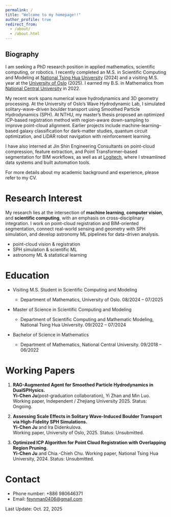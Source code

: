 ```yaml
---
permalink: /
title: "Welcome to my homepage!!"
author_profile: true
redirect_from: 
  - /about/
  - /about.html
---
```

## Biography

I am seeking a PhD research position in applied mathematics, scientific computing, or robotics. I recently completed an M.S. in Scientific Computing and Modeling at  [National Tsing Hua University](https://www.nthu.edu.tw/)
 (2024) and a visiting M.S. year at the [University of Oslo](https://www.uio.no/)
 (2025). I earned my B.S. in Mathematics from [National Central University](https://www.ncu.edu.tw/tw/index.php)
 in 2022.

My recent work spans numerical wave hydrodynamics and 3D geometry processing. At the University of Oslo’s Wave Hydrodynamic Lab, I simulated solitary-wave–driven boulder transport using Smoothed Particle Hydrodynamics (SPH). At NTHU, my master’s thesis proposed an optimized ICP-based registration method with region-aware down-sampling to improve point-cloud alignment. Earlier projects include machine-learning–based galaxy classification for dark-matter studies, quantum circuit optimization, and LiDAR robot navigation with reinforcement learning.

I have also interned at Jin Shin Engineering Consultants on point-cloud compression, feature extraction, and Point Transformer–based segmentation for BIM workflows, as well as at [Logitech](https://www.logitech.com/en-us/software/options.html), where I streamlined data systems and built automation tools.

For more details about my academic background and experience, please refer to my CV.


# Research Interest
My research lies at the intersection of **machine learning**, **computer vision**, and **scientific computing**, with an emphasis on cross-disciplinary integration. I work on point-cloud registration and BIM-oriented segmentation, connect real-world sensing and geometry with SPH simulation, and develop astronomy ML pipelines for data-driven analysis.
- point-cloud vision & registration
- SPH simulation & scientific ML
- astronomy ML & statistical learning

# Education
- Visiting M.S. Student in Scientific Computing and Modeling
  - Department of Mathematics, University of Oslo. 08/2024 – 07/2025

- Master of Science in Scientific Computing and Modeling
  - Department of Scientific Computing and Mathematic Modeling, National Tsing Hua University. 09/2022 – 07/2024

- Bachelor of Science in Mathematics
  - Department of Mathematics, National Central University. 09/2018 – 06/2022 




# Working Papers


1. **RAG-Augmented Agent for Smoothed Particle Hydrodynamics in DualSPHysics.**  
   **Yi-Chen Ju**(post-graduation collaboration), Yi Zhan and Min Luo.
   Working paper, Independent / Zhejiang University 2025.
   Status: Ongoing.
    
2. **Assessing Scale Effects in Solitary Wave-Induced Boulder Transport via High-Fidelity SPH Simulations.**  
   **Yi-Chen Ju** and Ira Didenkulova.  
   Working paper, University of Oslo, 2025.
   Status: Unsubmitted.

3. **Optimized ICP Algorithm for Point Cloud Registration with Overlapping Region Pruning.**  
   **Yi-Chen Ju** and Chia.-Chieh Chu.
   Working paper, National Tsing Hua University, 2024.
   Status: Unsubmitted.


   

# Contact
- Phone number: +886 980646371
- Email: feynman0406@gmail.com

Last Update: Oct. 22, 2025
